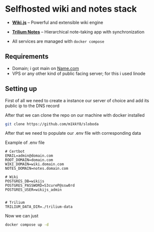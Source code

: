 # Selfhosted wiki and notes stack

- **[Wiki.js](https://js.wiki/)** – Powerful and extensible wiki engine
- **[Trilium Notes](https://github.com/TriliumNext/Notes)** – Hierarchical note-taking app with synchronization

- All services are managed with `docker compose`

## Requirements

- Domain; i got main on [Name.com](https://www.name.com/)
- VPS or any other kind of public facing server; for this i used linode

## Setting up

First of all we need to create a instance our server of choice and add its public ip to the DNS record

After that we can clone the repo on our machine with docker installed

```bash
git clone https://github.com/m1kkY8/sloboda
```

After that we need to populate our .env file with corresponding data

Example of .env file

```
# Certbot
EMAIL=admin@domain.com
ROOT_DOMAIN=domain.com
WIKI_DOMAIN=wiki.domain.com
NOTES_DOMAIN=notes.domain.com

# Wiki
POSTGRES_DB=wikijs
POSTGRES_PASSWORD=S3cureP@ssw0rd
POSTGRES_USER=wikijs_admin


# Trilium
TRILIUM_DATA_DIR=./trilium-data
```

Now we can just

```bash
docker compose up -d
```
